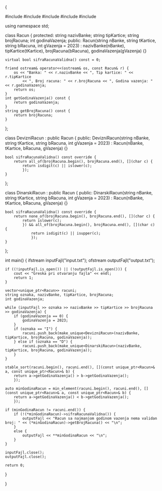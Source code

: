 {

#include <iostream>
#include <fstream>
#include <vector>
#include <string>
#include <algorithm>

using namespace std;

class Racun {
protected:
    string nazivBanke;
    string tipKartice;
    string brojRacuna;
    int godinaVazenja;
public:
    Racun(string nBanke, string tKartice, string bRacuna, int gVazenja = 2023)
        : nazivBanke(nBanke), tipKartice(tKartice), brojRacuna(bRacuna), godinaVazenja(gVazenja) {}

    virtual bool sifraRacunaValidna() const = 0;

    friend ostream& operator<<(ostream& os, const Racun& r) {
        os << "Banka: " << r.nazivBanke << ", Tip kartice: " << r.tipKartice
            << ", Broj racuna: " << r.brojRacuna << ", Godina vazenja: " << r.godinaVazenja;
        return os;
    }
    int getGodinaVazenja() const {
        return godinaVazenja;
    }
    string getBrojRacuna() const {
        return brojRacuna;
    }
};

class DevizniRacun : public Racun {
public:
    DevizniRacun(string nBanke, string tKartice, string bRacuna, int gVazenja = 2023)
        : Racun(nBanke, tKartice, bRacuna, gVazenja) {}

    bool sifraRacunaValidna() const override {
        return all_of(brojRacuna.begin(), brojRacuna.end(), [](char c) {
            return isdigit(c) || islower(c);
            });
    }
};

class DinarskiRacun : public Racun {
public:
    DinarskiRacun(string nBanke, string tKartice, string bRacuna, int gVazenja = 2023)
        : Racun(nBanke, tKartice, bRacuna, gVazenja) {}

    bool sifraRacunaValidna() const override {
        return none_of(brojRacuna.begin(), brojRacuna.end(), [](char c) {
            return islower(c);
            }) && all_of(brojRacuna.begin(), brojRacuna.end(), [](char c) {
                return isdigit(c) || isupper(c);
                });
    }
};

int main() {
    ifstream inputFajl("input.txt");
    ofstream outputFajl("output.txt");

    if ((!inputFajl.is_open()) || (!outputFajl.is_open())) {
        cout << "Greska pri otvaranju fajla" << endl;
        return 1;
    }

    vector<unique_ptr<Racun>> racuni;
    string oznaka, nazivBanke, tipKartice, brojRacuna;
    int godinaVazenja;

    while (inputFajl >> oznaka >> nazivBanke >> tipKartice >> brojRacuna >> godinaVazenja) {
        if (godinaVazenja == 0) {
            godinaVazenja = 2023;
        }
        if (oznaka == "I") {
            racuni.push_back(make_unique<DevizniRacun>(nazivBanke, tipKartice, brojRacuna, godinaVazenja));
        } else if (oznaka == "D") {
            racuni.push_back(make_unique<DinarskiRacun>(nazivBanke, tipKartice, brojRacuna, godinaVazenja));
        }
    }

    stable_sort(racuni.begin(), racuni.end(), [](const unique_ptr<Racun>& a, const unique_ptr<Racun>& b) {
        return a->getGodinaVazenja() > b->getGodinaVazenja();
        });

    auto minGodinaRacun = min_element(racuni.begin(), racuni.end(), [](const unique_ptr<Racun>& a, const unique_ptr<Racun>& b) {
        return a->getGodinaVazenja() < b->getGodinaVazenja();
        });

    if (minGodinaRacun != racuni.end()) {
        if (!(*minGodinaRacun)->sifraRacunaValidna()) {
            outputFajl << "Racun sa najmanjom godinom vazenja nema validan broj: " << (*minGodinaRacun)->getBrojRacuna() << "\n";
        }
        else {
            outputFajl << **minGodinaRacun << "\n";
        }
    }

    inputFajl.close();
    outputFajl.close();

    return 0;
}


}
